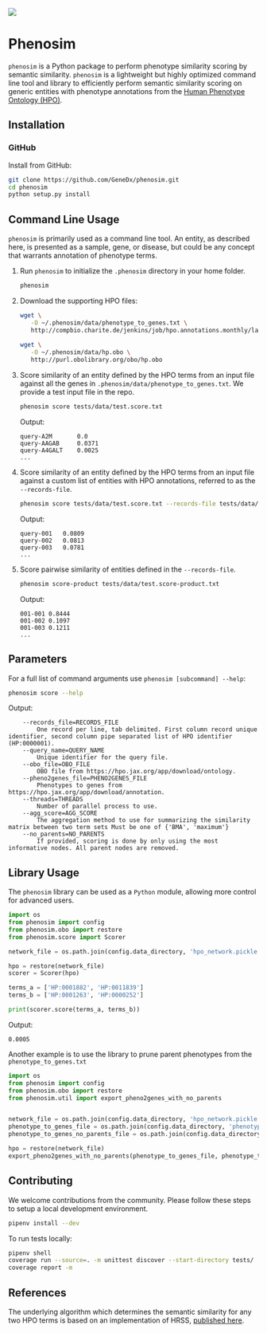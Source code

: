 [![](https://img.shields.io/badge/python-3.6+-blue.svg)](https://www.python.org/downloads/release/python-360/)

# Phenosim
`phenosim` is a Python package to perform phenotype similarity scoring by semantic similarity. `phenosim` is a lightweight but highly optimized command line tool and library to efficiently perform semantic similarity scoring on generic entities with phenotype annotations
from the [Human Phenotype Ontology (HPO)](https://hpo.jax.org/app/).

## Installation
### GitHub
Install from GitHub:
```bash
git clone https://github.com/GeneDx/phenosim.git
cd phenosim
python setup.py install
```

## Command Line Usage
`phenosim` is primarily used as a command line tool. An entity, as described here, is presented as a sample, gene, or disease, but could be any concept that warrants annotation of phenotype terms.     

1. Run `phenosim` to initialize the `.phenosim` directory in your home folder. 
    ```bash
    phenosim
    ```

2. Download the supporting HPO files:
    ```bash
    wget \
       -O ~/.phenosim/data/phenotype_to_genes.txt \
       http://compbio.charite.de/jenkins/job/hpo.annotations.monthly/lastSuccessfulBuild/artifact/annotation/ALL_SOURCES_ALL_FREQUENCIES_phenotype_to_genes.txt
     
    wget \
       -O ~/.phenosim/data/hp.obo \
       http://purl.obolibrary.org/obo/hp.obo
    ```

3. Score similarity of an entity defined by the HPO terms from an input file against all the genes in `.phenosim/data/phenotype_to_genes.txt`. We provide a test input file in the repo.
    ```bash
    phenosim score tests/data/test.score.txt
    ```
    Output:
    ```
    query-A2M       0.0
    query-AAGAB     0.0371
    query-A4GALT    0.0025
    ...
    ```

4. Score similarity of an entity defined by the HPO terms from an input file against a custom list of entities with HPO annotations, referred to as the `--records-file`.
    ```bash
    phenosim score tests/data/test.score.txt --records-file tests/data/test.score-product.txt
    ```
    Output:
    ```
    query-001	0.0809
    query-002	0.0813
    query-003	0.0781
    ...
    ```

5. Score pairwise similarity of entities defined in the `--records-file`.
    ```bash
    phenosim score-product tests/data/test.score-product.txt
    ```
    Output:
    ```
    001-001	0.8444
    001-002	0.1097
    001-003	0.1211
    ...
    ```

## Parameters
For a full list of command arguments use `phenosim [subcommand] --help`:
```bash
phenosim score --help
```
Output:
```
    --records_file=RECORDS_FILE
        One record per line, tab delimited. First column record unique identifier, second column pipe separated list of HPO identifier (HP:0000001).
    --query_name=QUERY_NAME
        Unique identifier for the query file.
    --obo_file=OBO_FILE
        OBO file from https://hpo.jax.org/app/download/ontology.
    --pheno2genes_file=PHENO2GENES_FILE
        Phenotypes to genes from https://hpo.jax.org/app/download/annotation.
    --threads=THREADS
        Number of parallel process to use.
    --agg_score=AGG_SCORE
        The aggregation method to use for summarizing the similarity matrix between two term sets Must be one of {'BMA', 'maximum'}
    --no_parents=NO_PARENTS
        If provided, scoring is done by only using the most informative nodes. All parent nodes are removed.
```  

## Library Usage
The `phenosim` library can be used as a `Python` module, allowing more control for advanced users.   

```python
import os
from phenosim import config
from phenosim.obo import restore
from phenosim.score import Scorer

network_file = os.path.join(config.data_directory, 'hpo_network.pickle')

hpo = restore(network_file)
scorer = Scorer(hpo)

terms_a = ['HP:0001882', 'HP:0011839']
terms_b = ['HP:0001263', 'HP:0000252']

print(scorer.score(terms_a, terms_b))
```
Output:
```
0.0005
```

Another example is to use the library to prune parent phenotypes from the `phenotype_to_genes.txt`
```python
import os
from phenosim import config
from phenosim.obo import restore
from phenosim.util import export_pheno2genes_with_no_parents


network_file = os.path.join(config.data_directory, 'hpo_network.pickle')
phenotype_to_genes_file = os.path.join(config.data_directory, 'phenotype_to_genes.txt')
phenotype_to_genes_no_parents_file = os.path.join(config.data_directory, 'phenotype_to_genes_no_parents.txt')

hpo = restore(network_file)
export_pheno2genes_with_no_parents(phenotype_to_genes_file, phenotype_to_genes_no_parents_file, hpo)
```  

## Contributing
We welcome contributions from the community. Please follow these steps to setup a local development environment.  
```bash
pipenv install --dev
```

To run tests locally:
```bash
pipenv shell
coverage run --source=. -m unittest discover --start-directory tests/
coverage report -m
```  

## References
The underlying algorithm which determines the semantic similarity for any two HPO terms is based on an implementation of HRSS, [published here](https://www.ncbi.nlm.nih.gov/pubmed/23741529).
